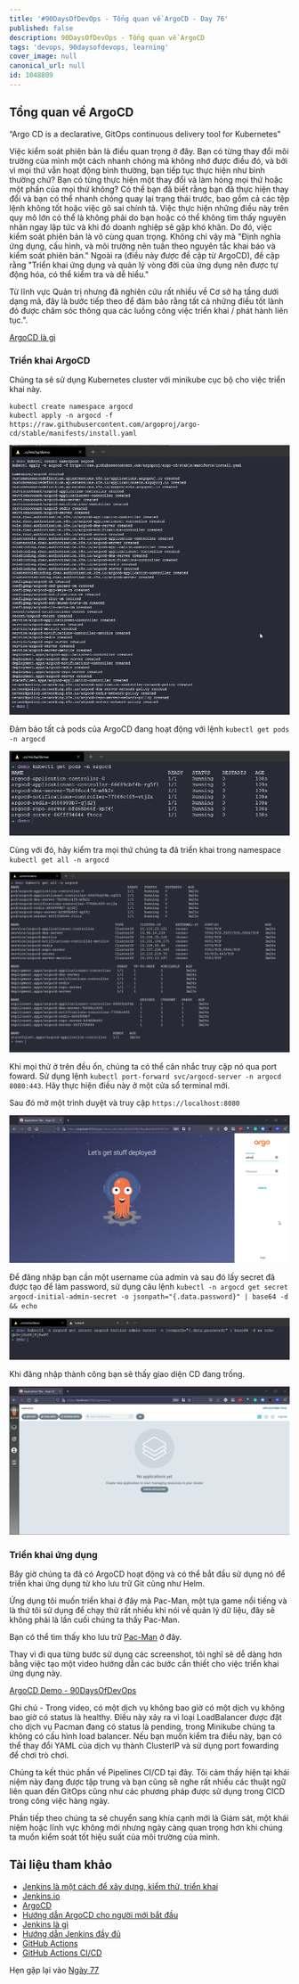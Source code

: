 ```yaml
---
title: '#90DaysOfDevOps - Tổng quan về ArgoCD - Day 76'
published: false
description: 90DaysOfDevOps - Tổng quan về ArgoCD
tags: 'devops, 90daysofdevops, learning'
cover_image: null
canonical_url: null
id: 1048809
---
```


## Tổng quan về ArgoCD

“Argo CD is a declarative, GitOps continuous delivery tool for Kubernetes”

Việc kiểm soát phiên bản là điều quan trọng ở đây. Bạn có từng thay đổi môi trường của mình một cách nhanh chóng mà không nhớ được điều đó, và bởi vì mọi thứ vẫn hoạt động bình thường, bạn tiếp tục thực hiện như bình thường chứ? Bạn có từng thực hiện một thay đổi và làm hỏng mọi thứ hoặc một phần của mọi thứ không? Có thể bạn đã biết rằng bạn đã thực hiện thay đổi và bạn có thể nhanh chóng quay lại trạng thái trước, bao gồm cả các tệp lệnh không tốt hoặc việc gõ sai chính tả. Việc thực hiện những điều này trên quy mô lớn có thể là không phải do bạn hoặc có thể không tìm thấy nguyên nhân ngay lập tức và khi đó doanh nghiệp sẽ gặp khó khăn. Do đó, việc kiểm soát phiên bản là vô cùng quan trọng. Không chỉ vậy mà "Định nghĩa ứng dụng, cấu hình, và môi trường nên tuân theo nguyên tắc khai báo và kiểm soát phiên bản." Ngoài ra (điều này được đề cập từ ArgoCD), đề cập rằng "Triển khai ứng dụng và quản lý vòng đời của ứng dụng nên được tự động hóa, có thể kiểm tra và dễ hiểu."

Từ lĩnh vực Quản trị nhưng đã nghiên cứu rất nhiều về Cơ sở hạ tầng dưới dạng mã, đây là bước tiếp theo để đảm bảo rằng tất cả những điều tốt lành đó được chăm sóc thông qua các luồng công việc triển khai / phát hành liên tục.".


[ArgoCD là gì](https://argo-cd.readthedocs.io/en/stable/)

### Triển khai ArgoCD

Chúng ta sẽ sử dụng Kubernetes cluster với minikube cục bộ cho việc triển khai này. 

```Shell
kubectl create namespace argocd
kubectl apply -n argocd -f https://raw.githubusercontent.com/argoproj/argo-cd/stable/manifests/install.yaml
```

![](../../Days/Images/Day76_CICD1.png)

Đảm bảo tất cả pods của ArgoCD đang hoạt động với lệnh `kubectl get pods -n argocd`

![](../../Days/Images/Day76_CICD2.png)

Cùng với đó, hãy kiểm tra mọi thứ chúng ta đã triển khai trong namespace `kubectl get all -n argocd`

![](../../Days/Images/Day76_CICD3.png)

Khi mọi thử ở trên đều ổn, chúng ta có thể cân nhắc truy cập nó qua port foward. Sử dụng lệnh `kubectl port-forward svc/argocd-server -n argocd 8080:443`. Hãy thực hiện điều này ở một cửa sổ terminal mới.

Sau đó mở một trình duyệt và truy cập `https://localhost:8080`

![](../../Days/Images/Day76_CICD4.png)

Để đăng nhập bạn cần một username của admin và sau đó lấy secret đã được tạo để làm password, sử dụng câu lệnh `kubectl -n argocd get secret argocd-initial-admin-secret -o jsonpath="{.data.password}" | base64 -d && echo`

![](../../Days/Images/Day76_CICD5.png)

Khi đăng nhập thành công bạn sẽ thấy giao diện CD đang trống.

![](../../Days/Images/Day76_CICD6.png)

### Triển khai ứng dụng

Bây giờ chúng ta đã có ArgoCD hoạt động và có thể bắt đầu sử dụng nó để triển khai ứng dụng từ kho lưu trữ Git cũng như Helm.

Ứng dụng tôi muốn triển khai ở đây mà Pac-Man, một tựa game nổi tiếng và là thứ tôi sử dụng để chạy thử rất nhiều khi nói về quản lý dữ liệu, đây sẽ không phải là lần cuối chúng ta thấy Pac-Man.

Bạn có thể tìm thấy kho lưu trữ [Pac-Man](https://github.com/MichaelCade/pacman-tanzu.git) ở đây.

Thay vì đi qua từng bước sử dụng các screenshot, tôi nghĩ sẽ dễ dàng hơn bằng việc tạo một video hướng dẫn các bước cần thiết cho việc triển khai ứng dụng này.

[ArgoCD Demo - 90DaysOfDevOps](https://www.youtube.com/watch?v=w6J413_j0hA)

Ghi chú - Trong video, có một dịch vụ không bao giờ có một dịch vụ không bao giờ có status là healthy. Điều này xảy ra vì loại LoadBalancer được đặt cho dịch vụ Pacman đang có status là pending, trong Minikube chúng ta không có cấu hình load balancer. Nếu bạn muốn kiểm tra điều này, bạn có thể thay đổi YAML của dịch vụ thành ClusterIP và sử dụng port fowarding để chơi trò chơi.

Chúng ta kết thúc phần về Pipelines CI/CD tại đây. Tôi cảm thấy hiện tại khái niệm này đang được tập trung và bạn cũng sẽ nghe rất nhiều các thuật ngữ liên quan đến GitOps cũng như các phương pháp được sử dụng trong CICD trong công việc hàng ngày.

Phần tiếp theo chúng ta sẽ chuyển sang khía cạnh mới là Giám sát, một khái niệm hoặc lĩnh vực không mới nhưng ngày càng quan trọng hơn khi chúng ta muốn kiểm soát tốt hiệu suất của môi trường của mình.

## Tài liệu tham khảo

- [Jenkins là một cách để xây dựng, kiểm thử, triển khai](https://www.youtube.com/watch?v=_MXtbjwsz3A)
- [Jenkins.io](https://www.jenkins.io/)
- [ArgoCD](https://argo-cd.readthedocs.io/en/stable/)
- [Hướng dẫn ArgoCD cho người mới bắt đầu](https://www.youtube.com/watch?v=MeU5_k9ssrs)
- [Jenkins là gì](https://www.youtube.com/watch?v=LFDrDnKPOTg)
- [Hướng dẫn Jenkins đầy đủ](https://www.youtube.com/watch?v=nCKxl7Q_20I&t=3s)
- [GitHub Actions](https://www.youtube.com/watch?v=R8_veQiYBjI)
- [GitHub Actions CI/CD](https://www.youtube.com/watch?v=mFFXuXjVgkU)

Hẹn gặp lại vào [Ngày 77](day77.md)